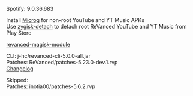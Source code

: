 Spotify: 9.0.36.683  

Install [Microg](https://github.com/ReVanced/GmsCore/releases) for non-root YouTube and YT Music APKs  
Use [zygisk-detach](https://github.com/j-hc/zygisk-detach) to detach root ReVanced YouTube and YT Music from Play Store  

[revanced-magisk-module](https://github.com/j-hc/revanced-magisk-module)
  
CLI: j-hc/revanced-cli-5.0.0-all.jar  
Patches: ReVanced/patches-5.23.0-dev.1.rvp  
[Changelog](https://github.com/ReVanced/revanced-patches/releases/tag/v5.23.0-dev.1)  

Skipped:  
Patches: inotia00/patches-5.6.2.rvp                  
